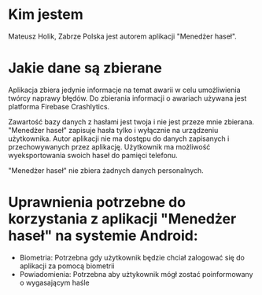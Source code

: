 # Kim jestem

Mateusz Holik, Zabrze Polska jest autorem aplikacji "Menedżer haseł".

# Jakie dane są zbierane

Aplikacja zbiera jedynie informacje na temat awarii w celu umożliwienia twórcy naprawy błędów.
Do zbierania informacji o awariach używana jest platforma Firebase Crashlytics.

Zawartość bazy danych z hasłami jest twoja i nie jest przeze mnie zbierana.
"Menedżer haseł" zapisuje hasła tylko i wyłącznie na urządzeniu użytkownika.
Autor aplikacji nie ma dostępu do danych zapisanych i przechowywanych przez aplikację.
Użytkownik ma możliwość wyeksportowania swoich haseł do pamięci telefonu.

"Menedżer haseł" nie zbiera żadnych danych personalnych.

# Uprawnienia potrzebne do korzystania z aplikacji "Menedżer haseł" na systemie Android:

- Biometria: Potrzebna gdy użytkownik będzie chciał zalogować się do aplikacji za pomocą biometrii
- Powiadomienia: Potrzebna aby użtykownik mógł zostać poinformowany o wygasającym haśle
